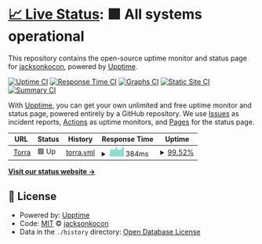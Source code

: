 # [📈 Live Status](http://torra.ddns.net): <!--live status--> **🟩 All systems operational**

This repository contains the open-source uptime monitor and status page for [jacksonkocon](https://torra.ddns.net), powered by [Upptime](https://github.com/upptime/upptime).

[![Uptime CI](https://github.com/jacksonkocon/uptime/workflows/Uptime%20CI/badge.svg)](https://github.com/jacksonkocon/uptime/actions?query=workflow%3A%22Uptime+CI%22)
[![Response Time CI](https://github.com/jacksonkocon/uptime/workflows/Response%20Time%20CI/badge.svg)](https://github.com/jacksonkocon/uptime/actions?query=workflow%3A%22Response+Time+CI%22)
[![Graphs CI](https://github.com/jacksonkocon/uptime/workflows/Graphs%20CI/badge.svg)](https://github.com/jacksonkocon/uptime/actions?query=workflow%3A%22Graphs+CI%22)
[![Static Site CI](https://github.com/jacksonkocon/uptime/workflows/Static%20Site%20CI/badge.svg)](https://github.com/jacksonkocon/uptime/actions?query=workflow%3A%22Static+Site+CI%22)
[![Summary CI](https://github.com/jacksonkocon/uptime/workflows/Summary%20CI/badge.svg)](https://github.com/jacksonkocon/uptime/actions?query=workflow%3A%22Summary+CI%22)

With [Upptime](https://upptime.js.org), you can get your own unlimited and free uptime monitor and status page, powered entirely by a GitHub repository. We use [Issues](https://github.com/jacksonkocon/uptime/issues) as incident reports, [Actions](https://github.com/jacksonkocon/uptime/actions) as uptime monitors, and [Pages](https://torra.ddns.net) for the status page.

<!--start: status pages-->
<!-- This summary is generated by Upptime (https://github.com/upptime/upptime) -->
<!-- Do not edit this manually, your changes will be overwritten -->
<!-- prettier-ignore -->
| URL | Status | History | Response Time | Uptime |
| --- | ------ | ------- | ------------- | ------ |
| <img alt="" src="https://icons.duckduckgo.com/ip3/torraplus.com.ico" height="13"> [Torra](https://torraplus.com) | 🟩 Up | [torra.yml](https://github.com/JacksonKocon/uptime/commits/HEAD/history/torra.yml) | <details><summary><img alt="Response time graph" src="./graphs/torra/response-time-week.png" height="20"> 384ms</summary><br><a href="https://status.torraplus.com/history/torra"><img alt="Response time 365" src="https://img.shields.io/endpoint?url=https%3A%2F%2Fraw.githubusercontent.com%2FJacksonKocon%2Fuptime%2FHEAD%2Fapi%2Ftorra%2Fresponse-time.json"></a><br><a href="https://status.torraplus.com/history/torra"><img alt="24-hour response time 498" src="https://img.shields.io/endpoint?url=https%3A%2F%2Fraw.githubusercontent.com%2FJacksonKocon%2Fuptime%2FHEAD%2Fapi%2Ftorra%2Fresponse-time-day.json"></a><br><a href="https://status.torraplus.com/history/torra"><img alt="7-day response time 384" src="https://img.shields.io/endpoint?url=https%3A%2F%2Fraw.githubusercontent.com%2FJacksonKocon%2Fuptime%2FHEAD%2Fapi%2Ftorra%2Fresponse-time-week.json"></a><br><a href="https://status.torraplus.com/history/torra"><img alt="30-day response time 390" src="https://img.shields.io/endpoint?url=https%3A%2F%2Fraw.githubusercontent.com%2FJacksonKocon%2Fuptime%2FHEAD%2Fapi%2Ftorra%2Fresponse-time-month.json"></a><br><a href="https://status.torraplus.com/history/torra"><img alt="1-year response time 365" src="https://img.shields.io/endpoint?url=https%3A%2F%2Fraw.githubusercontent.com%2FJacksonKocon%2Fuptime%2FHEAD%2Fapi%2Ftorra%2Fresponse-time-year.json"></a></details> | <details><summary><a href="https://status.torraplus.com/history/torra">99.52%</a></summary><a href="https://status.torraplus.com/history/torra"><img alt="All-time uptime 83.75%" src="https://img.shields.io/endpoint?url=https%3A%2F%2Fraw.githubusercontent.com%2FJacksonKocon%2Fuptime%2FHEAD%2Fapi%2Ftorra%2Fuptime.json"></a><br><a href="https://status.torraplus.com/history/torra"><img alt="24-hour uptime 100.00%" src="https://img.shields.io/endpoint?url=https%3A%2F%2Fraw.githubusercontent.com%2FJacksonKocon%2Fuptime%2FHEAD%2Fapi%2Ftorra%2Fuptime-day.json"></a><br><a href="https://status.torraplus.com/history/torra"><img alt="7-day uptime 99.52%" src="https://img.shields.io/endpoint?url=https%3A%2F%2Fraw.githubusercontent.com%2FJacksonKocon%2Fuptime%2FHEAD%2Fapi%2Ftorra%2Fuptime-week.json"></a><br><a href="https://status.torraplus.com/history/torra"><img alt="30-day uptime 99.84%" src="https://img.shields.io/endpoint?url=https%3A%2F%2Fraw.githubusercontent.com%2FJacksonKocon%2Fuptime%2FHEAD%2Fapi%2Ftorra%2Fuptime-month.json"></a><br><a href="https://status.torraplus.com/history/torra"><img alt="1-year uptime 83.75%" src="https://img.shields.io/endpoint?url=https%3A%2F%2Fraw.githubusercontent.com%2FJacksonKocon%2Fuptime%2FHEAD%2Fapi%2Ftorra%2Fuptime-year.json"></a></details>

<!--end: status pages-->

[**Visit our status website →**](http://torra.ddns.net)

## 📄 License

- Powered by: [Upptime](https://github.com/upptime/upptime)
- Code: [MIT](./LICENSE) © [jacksonkocon](http://torra.ddns.net)
- Data in the `./history` directory: [Open Database License](https://opendatacommons.org/licenses/odbl/1-0/)
